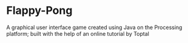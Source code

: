 # Flappy-Pong
A graphical user interface game created using Java on the Processing platform; built with the help of an online tutorial by Toptal
